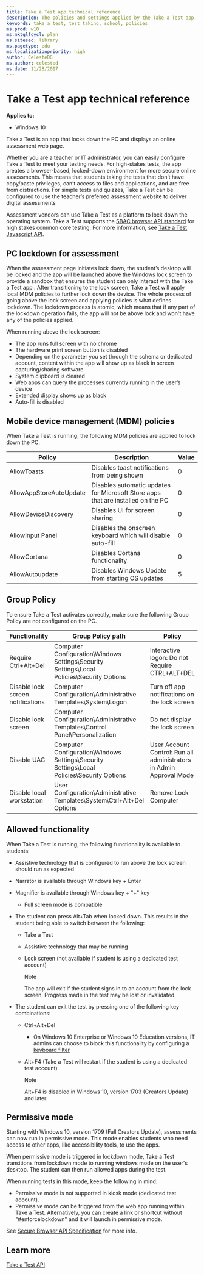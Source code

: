 ```yaml
---
title: Take a Test app technical reference
description: The policies and settings applied by the Take a Test app.
keywords: take a test, test taking, school, policies
ms.prod: w10
ms.mktglfcycl: plan
ms.sitesec: library
ms.pagetype: edu
ms.localizationpriority: high
author: CelesteDG
ms.author: celested
ms.date: 11/28/2017
---
```


# Take a Test app technical reference 
**Applies to:**

-   Windows 10 



Take a Test is an app that locks down the PC and displays an online assessment web page.   

Whether you are a teacher or IT administrator, you can easily configure Take a Test to meet your testing needs. For high-stakes tests, the app creates a browser-based, locked-down environment for more secure online assessments. This means that students taking the tests that don’t have copy/paste privileges, can’t access to files and applications, and are free from distractions. For simple tests and quizzes, Take a Test can be configured to use the teacher’s preferred assessment website to deliver digital assessments

Assessment vendors can use Take a Test as a platform to lock down the operating system. Take a Test supports the [SBAC browser API standard](http://www.smarterapp.org/documents/SecureBrowserRequirementsSpecifications_0-3.pdf) for high stakes common core testing. For more information, see [Take a Test Javascript API](https://docs.microsoft.com/en-us/windows/uwp/apps-for-education/take-a-test-api).

## PC lockdown for assessment

 When the assessment page initiates lock down, the student’s desktop will be locked and the app will be launched above the Windows lock screen to provide a sandbox that ensures the student can only interact with the Take a Test app . After transitioning to the lock screen, Take a Test will apply local MDM policies to further lock down the device. The whole process of going above the lock screen and applying policies is what defines lockdown. The lockdown process is atomic, which means that if any part of the lockdown operation fails, the app will not be above lock and won't have any of the policies applied.  

When running above the lock screen:
- The app runs full screen with no chrome 
- The hardware print screen button is disabled 
- Depending on the parameter you set through the schema or dedicated account, content within the app will show up as black in screen capturing/sharing software 
- System clipboard is cleared 
- Web apps can query the processes currently running in the user’s device
- Extended display shows up as black 
- Auto-fill is disabled

## Mobile device management (MDM) policies

When Take a Test is running, the following MDM policies are applied to lock down the PC.

| Policy | Description | Value |
|---|---|---|
| AllowToasts | Disables toast notifications from being shown | 0 |
| AllowAppStoreAutoUpdate | Disables automatic updates for Microsoft Store apps that are installed on the PC | 0 |
| AllowDeviceDiscovery | Disables UI for screen sharing | 0 |
| AllowInput Panel | Disables the onscreen keyboard which will disable auto-fill | 0 |
| AllowCortana | Disables Cortana functionality | 0 |
| AllowAutoupdate | Disables Windows Update from starting OS updates | 5 |

## Group Policy

To ensure Take a Test activates correctly, make sure the following Group Policy are not configured on the PC.

| Functionality | Group Policy path | Policy |
| --- | --- | --- |
| Require Ctrl+Alt+Del | Computer Configuration\Windows Settings\Security Settings\Local Policies\Security Options | Interactive logon: Do not Require CTRL+ALT+DEL |
| Disable lock screen notifications | Computer Configuration\Administrative Templates\System\Logon | Turn off app notifications on the lock screen |
| Disable lock screen | Computer Configuration\Administrative Templates\Control Panel\Personalization | Do not display the lock screen |
| Disable UAC | Computer Configuration\Windows Settings\Security Settings\Local Policies\Security Options | User Account Control: Run all administrators in Admin Approval Mode |
| Disable local workstation | User Configuration\Administrative Templates\System\Ctrl+Alt+Del Options | Remove Lock Computer |

## Allowed functionality

When Take a Test is running, the following functionality is available to students:

- Assistive technology that is configured to run above the lock screen should run as expected 
- Narrator is available through Windows key + Enter 
- Magnifier is available through Windows key + "+" key 

    - Full screen mode is compatible  

- The student can press Alt+Tab when locked down. This results in the student being able to switch between the following:

    - Take a Test 
    - Assistive technology that may be running 
    - Lock screen (not available if student is using a dedicated test account)

        > [!NOTE] 
        > The app will exit if the student signs in to an account from the lock screen. Progress made in the test may be lost or invalidated. 

- The student can exit the test by pressing one of the following key combinations: 

    - Ctrl+Alt+Del 

        * On Windows 10 Enterprise or Windows 10 Education versions, IT admins can choose to block this functionality by configuring a [keyboard filter](https://docs.microsoft.com/en-us/windows-hardware/customize/enterprise/keyboardfilter)

    - Alt+F4 (Take a Test will restart if the student is using a dedicated test account)

        > [!NOTE]
        > Alt+F4 is disabled in Windows 10, version 1703 (Creators Update) and later.

## Permissive mode

Starting with Windows 10, version 1709 (Fall Creators Update), assessments can now run in permissive mode. This mode enables students who need access to other apps, like accessibility tools, to use the apps.

When permissive mode is triggered in lockdown mode, Take a Test transitions from lockdown mode to running windows mode on the user's desktop. The student can then run allowed apps during the test.

When running tests in this mode, keep the following in mind:
- Permissive mode is not supported in kiosk mode (dedicated test account).
- Permissive mode can be triggered from the web app running within Take a Test. Alternatively, you can create a link or shortcut without "#enforcelockdown" and it will launch in permissive mode.

See [Secure Browser API Specification](https://github.com/SmarterApp/SB_BIRT/blob/master/irp/doc/req/SecureBrowserAPIspecification.md) for more info.

## Learn more

[Take a Test API](https://msdn.microsoft.com/en-us/windows/uwp/apps-for-education/take-a-test-api)

